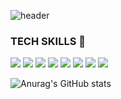 ![header](https://capsule-render.vercel.app/api?type=wave&color=auto&height=300&section=header&text=ittttori01&fontSize=90)
### TECH SKILLS  👋
<div>
  <img src="https://img.shields.io/badge/JAVASCRIPT-F7DF1E?style=for-the-badge&logo=javascript&logoColor=white">
  <img src="https://img.shields.io/badge/Node.js-339933?style=for-the-badge&logo=Node.js&logoColor=white">  
  <img src="https://img.shields.io/badge/Nest.js-E0234E?style=for-the-badge&logo=nestjs&logoColor=white">
  <img src="https://img.shields.io/badge/mongodb-47A248?style=for-the-badge&logo=mongodb&logoColor=white">
  <img src="https://img.shields.io/badge/MySQL-4479A1?style=for-the-badge&logo=MySQL&logoColor=white">
  <img src="https://img.shields.io/badge/googlecloud-4285F4?style=for-the-badge&logo=googlecloud AWS&logoColor=white">
  <img src="https://img.shields.io/badge/Amazon AWS-232F3E?style=for-the-badge&logo=Amazon AWS&logoColor=white">
  <img src="https://img.shields.io/badge/jQuery-0769AD?style=for-the-badge&logo=jQuery&logoColor=white">
  
</div>

![Anurag's GitHub stats](https://github-readme-stats.vercel.app/api?username=ittttori01&count_private=true&theme=dark&show_icons=true)



<!--
**ittttori01/ittttori01** is a ✨ _special_ ✨ repository because its `README.md` (this file) appears on your GitHub profile.

Here are some ideas to get you started:

- 🔭 I’m currently working on ...
- 🌱 I’m currently learning ...
- 👯 I’m looking to collaborate on ...
- 🤔 I’m looking for help with ...
- 💬 Ask me about ...
- 📫 How to reach me: ...
- 😄 Pronouns: ...
- ⚡ Fun fact: ...
-->
